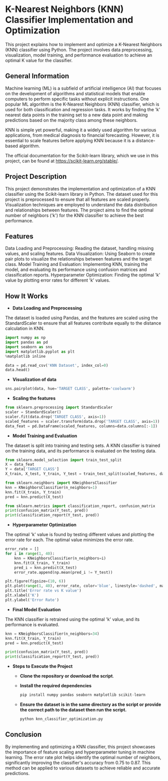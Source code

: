 
# K-Nearest Neighbors (KNN) Classifier Implementation and Optimization
This project explains how to implement and optimize a K-Nearest Neighbors (KNN) classifier using Python. The project involves data preprocessing, visualization, model training, and performance evaluation to achieve an optimal K value for the classifier.

## General Information
Machine learning (ML) is a subfield of artificial intelligence (AI) that focuses on the development of algorithms and statistical models that enable computers to perform specific tasks without explicit instructions. One popular ML algorithm is the K-Nearest Neighbors (KNN) classifier, which is used for both classification and regression tasks. It works by finding the 'k' nearest data points in the training set to a new data point and making predictions based on the majority class among these neighbors.

KNN is simple yet powerful, making it a widely used algorithm for various applications, from medical diagnosis to financial forecasting. However, it is essential to scale features before applying KNN because it is a distance-based algorithm.

The official documentation for the Scikit-learn library, which we use in this project, can be found at https://scikit-learn.org/stable/.

## Project Description
This project demonstrates the implementation and optimization of a KNN classifier using the Scikit-learn library in Python. The dataset used for this project is preprocessed to ensure that all features are scaled properly. Visualization techniques are employed to understand the data distribution and relationships between features. The project aims to find the optimal number of neighbors ('k') for the KNN classifier to achieve the best performance.

## Features
Data Loading and Preprocessing: Reading the dataset, handling missing values, and scaling features.
Data Visualization: Using Seaborn to create pair plots to visualize the relationships between features and the target class.
Model Training and Evaluation: Implementing KNN, training the model, and evaluating its performance using confusion matrices and classification reports.
Hyperparameter Optimization: Finding the optimal 'k' value by plotting error rates for different 'k' values.
## How It Works

- <b> Data Loading and Preprocessing</b>
  
The dataset is loaded using Pandas, and the features are scaled using the StandardScaler to ensure that all features contribute equally to the distance calculation in KNN.

```python
import numpy as np
import pandas as pd
import seaborn as sns
import matplotlib.pyplot as plt
%matplotlib inline

data = pd.read_csv('KNN Dataset', index_col=0)
data.head()
```

- <b>Visualization of data</b>

```python
sns.pairplot(data, hue='TARGET CLASS', palette='coolwarm')
```

- <b>Scaling the features</b>

```python
from sklearn.preprocessing import StandardScaler
scaler = StandardScaler()
scaler.fit(data.drop('TARGET CLASS', axis=1))
scaled_features = scaler.transform(data.drop('TARGET CLASS', axis=1))
data_feat = pd.DataFrame(scaled_features, columns=data.columns[:-1])
```
- <b>Model Training and Evaluation</b>

The dataset is split into training and testing sets. A KNN classifier is trained on the training data, and its performance is evaluated on the testing data.

```python
from sklearn.model_selection import train_test_split
X = data_feat
Y = data['TARGET CLASS']
X_train, X_test, Y_train, Y_test = train_test_split(scaled_features, data['TARGET CLASS'], test_size=0.30)
```
```python
from sklearn.neighbors import KNeighborsClassifier
knn = KNeighborsClassifier(n_neighbors=1)
knn.fit(X_train, Y_train)
pred = knn.predict(X_test)
```
```python
from sklearn.metrics import classification_report, confusion_matrix
print(confusion_matrix(Y_test, pred))
print(classification_report(Y_test, pred))
```
- <b>Hyperparameter Optimization</b>

The optimal 'k' value is found by testing different values and plotting the error rate for each. The optimal value minimizes the error rate.
```python
error_rate = []
for i in range(1, 40):
    knn = KNeighborsClassifier(n_neighbors=i)
    knn.fit(X_train, Y_train)
    pred_i = knn.predict(X_test)
    error_rate.append(np.mean(pred_i != Y_test))

plt.figure(figsize=(10, 6))
plt.plot(range(1, 40), error_rate, color='blue', linestyle='dashed', markerfacecolor='red', marker='o', markersize=10)
plt.title('Error rate vs K value')
plt.xlabel('K')
plt.ylabel('Error Rate')
```
- <b>Final Model Evaluation</b>

The KNN classifier is retrained using the optimal 'k' value, and its performance is evaluated.

```python
knn = KNeighborsClassifier(n_neighbors=34)
knn.fit(X_train, Y_train)
pred = knn.predict(X_test)

print(confusion_matrix(Y_test, pred))
print(classification_report(Y_test, pred))
```

- <b>Steps to Execute the Project</b>
    - <b>Clone the repository or download the script</b>.
    - <b>Install the required dependencies</b>
         ```python
        pip install numpy pandas seaborn matplotlib scikit-learn
         ```
     - <b> Ensure the dataset is in the same directory as the script or provide the correct path to the dataset then run the script. </b>

        ```python
        python knn_classifier_optimization.py
        ```

## Conclusion
By implementing and optimizing a KNN classifier, this project showcases the importance of feature scaling and hyperparameter tuning in machine learning. The error rate plot helps identify the optimal number of neighbors, significantly improving the classifier's accuracy from 0.75 to 0.87. This method can be applied to various datasets to achieve reliable and accurate predictions.
